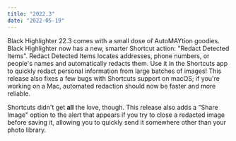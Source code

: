 ```yaml
---
title: "2022.3"
date: "2022-05-19"
---
```


Black Highlighter 22.3 comes with a small dose of AutoMAYtion goodies. Black Highlighter now has a new, smarter Shortcut action: "Redact Detected Items". Redact Detected Items locates addresses, phone numbers, or people's names and automatically redacts them. Use it in the Shortcuts app to quickly redact personal information from large batches of images! This release also fixes a few bugs with Shortcuts support on macOS; if you're working on a Mac, automated redaction should now be faster and more reliable.

Shortcuts didn't get **all** the love, though. This release also adds a "Share Image" option to the alert that appears if you try to close a redacted image before saving it, allowing you to quickly send it somewhere other than your photo library.
